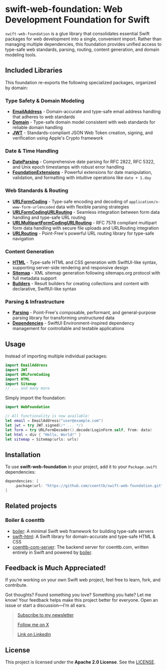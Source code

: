 # swift-web-foundation: Web Development Foundation for Swift

`swift-web-foundation` is a glue library that consolidates essential Swift packages for web development into a single, convenient import. Rather than managing multiple dependencies, this foundation provides unified access to type-safe web standards, parsing, routing, content generation, and domain modeling tools.

## Included Libraries

This foundation re-exports the following specialized packages, organized by domain:

### **Type Safety & Domain Modeling**

- **[EmailAddress](https://github.com/coenttb/swift-emailaddress-type)** - Domain-accurate and type-safe email address handling that adheres to web standards
- **[Domain](https://github.com/coenttb/swift-domain-type)** - Type-safe domain model consistent with web standards for reliable domain handling
- **[JWT](https://github.com/coenttb/swift-jwt)** - Standards-compliant JSON Web Token creation, signing, and verification using Apple's Crypto framework

### **Date & Time Handling**

- **[DateParsing](https://github.com/coenttb/swift-date-parsing)** - Comprehensive date parsing for RFC 2822, RFC 5322, and Unix epoch timestamps with robust error handling
- **[FoundationExtensions](https://github.com/coenttb/swift-foundation-extensions)** - Powerful extensions for date manipulation, validation, and formatting with intuitive operations like `date + 1.day`

### **Web Standards & Routing**

- **[URLFormCoding](https://github.com/coenttb/swift-url-form-coding)** - Type-safe encoding and decoding of `application/x-www-form-urlencoded` data with flexible parsing strategies
- **[URLFormCodingURLRouting](https://github.com/coenttb/swift-url-form-coding-url-routing)** - Seamless integration between form data handling and type-safe URL routing
- **[URLMultipartFormCodingURLRouting](https://github.com/coenttb/swift-url-multipart-form-coding-url-routing)** - RFC 7578 compliant multipart form data handling with secure file uploads and URLRouting integration
- **[URLRouting](https://github.com/pointfreeco/swift-url-routing)** - Point-Free's powerful URL routing library for type-safe navigation

### **Content Generation**

- **[HTML](https://github.com/coenttb/swift-html)** - Type-safe HTML and CSS generation with SwiftUI-like syntax, supporting server-side rendering and responsive design
- **[Sitemap](https://github.com/coenttb/swift-sitemap)** - XML sitemap generation following sitemaps.org protocol with full metadata support
- **[Builders](https://github.com/coenttb/swift-builders)** - Result builders for creating collections and content with declarative, SwiftUI-like syntax

### **Parsing & Infrastructure**

- **[Parsing](https://github.com/pointfreeco/swift-parsing)** - Point-Free's composable, performant, and general-purpose parsing library for transforming unstructured data
- **[Dependencies](https://github.com/pointfreeco/swift-dependencies)** - SwiftUI Environment-inspired dependency management for controllable and testable applications

## Usage

Instead of importing multiple individual packages:

```swift
import EmailAddress
import JWT  
import URLFormCoding
import HTML
import Sitemap
// ... and many more
```

Simply import the foundation:

```swift
import WebFoundation

// All functionality is now available:
let email = EmailAddress("user@example.com")
let jwt = try JWT.signed(/* ... */)
let form = try URLFormDecoder().decode(LoginForm.self, from: data)
let html = div { "Hello, World!" }
let sitemap = Sitemap(urls: urls)
```

## Installation

To use **swift-web-foundation** in your project, add it to your `Package.swift` dependencies:

```swift
dependencies: [
    .package(url: "https://github.com/coenttb/swift-web-foundation.git", branch: "main")
]
```

## Related projects

### Boiler & coenttb

* [boiler](https://www.github.com/coenttb/boiler): A minimal Swift web framework for building type-safe servers
* [swift-html](https://www.github.com/coenttb/swift-html): A Swift library for domain-accurate and type-safe HTML & CSS
* [coenttb-com-server](https://www.github.com/coenttb/coenttb-com-server): The backend server for coenttb.com, written entirely in Swift and powered by [boiler](https://www.github.com/coenttb-server-vapor).

## Feedback is Much Appreciated!
  
If you’re working on your own Swift web project, feel free to learn, fork, and contribute.

Got thoughts? Found something you love? Something you hate? Let me know! Your feedback helps make this project better for everyone. Open an issue or start a discussion—I’m all ears.

> [Subscribe to my newsletter](http://coenttb.com/en/newsletter/subscribe)
>
> [Follow me on X](http://x.com/coenttb)
> 
> [Link on Linkedin](https://www.linkedin.com/in/tenthijeboonkkamp)

## License

This project is licensed under the **Apache 2.0 License**. See the [LICENSE](LICENSE).
